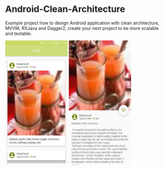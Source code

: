 # Android-Clean-Architecture
Example project how to design Android application with clean architecture, MVVM, RXJava and Dagger2, create your next project to be more scalable and testable.

<img src="screenshots/Screenshot_20181010-162706.png" width="200" height="400">  <img src="screenshots/Screenshot_20181010-162713.png" width="200" height="400">

